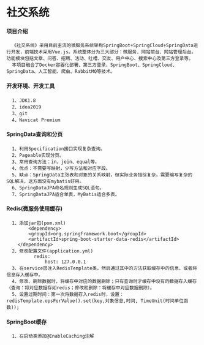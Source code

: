 # 社交系统
#### 项目介绍
      《社交系统》采用目前主流的微服务系统架构SpringBoot+SpringCloud+SpringData进行开发，前端技术采用Vue.js。系统整体分为三大部分：微服务、网站前台、网站管理后台。功能模块包括文章、问答、招聘、活动、吐槽、交友、用户中心、搜索中心及第三方登录等。
      本项目融合了Docker容器化部署、第三方登录、SpringBoot、SpringCloud、SpringData、人工智能、爬虫、RabbitMQ等技术。
#### 开发环境、开发工具
      1、JDK1.8
      2、idea2019
      3、git
      4、Navicat Premium
#### SpringData查询和分页
      1、利用Specification接口实现复杂查询。
      2、Pageable实现分页。
      3、常用查询方法：in、join、equal等。
      4、优点：不需要写映射，少写方法和对应字段。
      5、缺点：SpringData主张表和对象的关系映射，但实际业务错综复杂，需要编写复杂的SQL解决，这方面没有mybatis好用。
      6、SpringDataJPA命名规则生成SQL语句。
      7、SpringDataJPA适合单表，MyBatis适合多表。
#### Redis(微服务使用缓存)
      1、添加jar包(pom.xml)
            <dependency>
		  	<groupId>org.springframework.boot</groupId>
		  	<artifactId>spring-boot-starter-data-redis</artifactId>
	  	</dependency>
      2、修改配置文件(application.yml)
              redis:
                  host: 127.0.0.1
      3、在service层注入RedisTemplate类，然后通过其中的方法获取缓存中的信息，或者将信息存入缓存中。
      4、修改、删除数据时，将缓存中对应的数据删除；只有查询时才缓存中没有的数据存入缓存（查询：将对应数据存如redis；修改和删除：将缓存中对应数据删除）。
      5、设置过期时间：第一次将数据存入redis时，设置：redisTemplate.opsForValue().set(key,对象信息,时间, TimeUnit(时间单位函数));
#### SpringBoot缓存
      1、在启动类添加@EnableCaching注解
